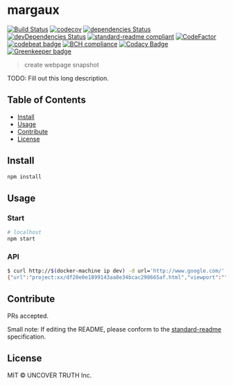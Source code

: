 # margaux

[![Build Status][travis-image]][travis-url]
[![codecov][codecov-image]][codecov-url]
[![dependencies Status](https://david-dm.org/uncovertruth/margaux/status.svg)](https://david-dm.org/uncovertruth/margaux)
[![devDependencies Status](https://david-dm.org/uncovertruth/margaux/dev-status.svg)](https://david-dm.org/uncovertruth/margaux?type=dev)
[![standard-readme compliant](https://img.shields.io/badge/standard--readme-OK-green.svg?style=flat-square)](https://github.com/RichardLitt/standard-readme)
[![CodeFactor](https://www.codefactor.io/repository/github/uncovertruth/margaux/badge)](https://www.codefactor.io/repository/github/uncovertruth/margaux)
[![codebeat badge](https://codebeat.co/badges/eb6850c8-8b85-420e-a76c-e4299849d33b)](https://codebeat.co/projects/github-com-uncovertruth-margaux-master)
[![BCH compliance](https://bettercodehub.com/edge/badge/uncovertruth/margaux?branch=master)](https://bettercodehub.com/results/uncovertruth/margaux)
[![Codacy Badge](https://api.codacy.com/project/badge/Grade/4ef74a3120a14d6f86559ce95ee4d3ed)](https://www.codacy.com/app/USERDIVE/margaux?utm_source=github.com&amp;utm_medium=referral&amp;utm_content=uncovertruth/margaux&amp;utm_campaign=Badge_Grade)
[![Greenkeeper badge](https://badges.greenkeeper.io/uncovertruth/margaux.svg)](https://greenkeeper.io/)

> create webpage snapshot

TODO: Fill out this long description.

## Table of Contents

- [Install](#install)
- [Usage](#usage)
- [Contribute](#contribute)
- [License](#license)

## Install

```sh
npm install
```

## Usage

### Start

```sh
# localhost
npm start
```

### API

```sh
$ curl http://$(docker-machine ip dev) -d url='http://www.google.com/' -d saveDir='project:xx'
{"url":"project:xx/df20e0e1899143aa8e34bcac298665af.html","viewport":""}
```

## Contribute

PRs accepted.

Small note: If editing the README, please conform to the [standard-readme](https://github.com/RichardLitt/standard-readme) specification.

## License

MIT © UNCOVER TRUTH Inc.

[travis-image]: https://travis-ci.org/uncovertruth/margaux.svg?branch=master
[travis-url]: https://travis-ci.org/uncovertruth/margaux
[codecov-image]: https://codecov.io/gh/uncovertruth/margaux/branch/master/graph/badge.svg
[codecov-url]: https://codecov.io/gh/uncovertruth/margaux
